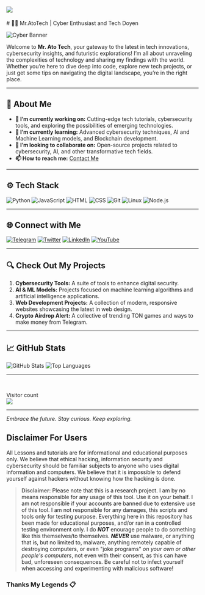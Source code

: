 <h1 align="left">
  <a href="https://git.io/typing-svg">
    <img src="https://readme-typing-svg.herokuapp.com/?lines=💡Hey+%F0%9F%91%8B,I%27m+mratotech.....;Keep+Minning...!&size=25">
  </a>
</h1>
# 👨‍💻 Mr.AtoTech | Cyber Enthusiast and Tech Doyen

![Cyber Banner]([https://mratotech.github.io/assets/img/portfolio/54vibes-project.png]) <!-- Replace with a cyber-themed banner image URL -->

Welcome to **Mr. Ato Tech**, your gateway to the latest in tech innovations, cybersecurity insights, and futuristic explorations! I’m all about unraveling the complexities of technology and sharing my findings with the world. Whether you’re here to dive deep into code, explore new tech projects, or just get some tips on navigating the digital landscape, you’re in the right place.

---

## 🚀 About Me

- **🔭 I’m currently working on:** Cutting-edge tech tutorials, cybersecurity tools, and exploring the possibilities of emerging technologies.
- **🌱 I’m currently learning:** Advanced cybersecurity techniques, AI and Machine Learning models, and Blockchain development.
- **👯 I’m looking to collaborate on:** Open-source projects related to cybersecurity, AI, and other transformative tech fields.
- **📫 How to reach me:** [Contact Me](https://mratotech.github.io/)

---

## ⚙️ Tech Stack

![Python](https://img.shields.io/badge/Python-3776AB?style=for-the-badge&logo=python&logoColor=white)
![JavaScript](https://img.shields.io/badge/JavaScript-F7DF1E?style=for-the-badge&logo=javascript&logoColor=black)
![HTML](https://img.shields.io/badge/HTML-E34F26?style=for-the-badge&logo=html5&logoColor=white)
![CSS](https://img.shields.io/badge/CSS-1572B6?style=for-the-badge&logo=css3&logoColor=white)
![Git](https://img.shields.io/badge/Git-F05032?style=for-the-badge&logo=git&logoColor=white)
![Linux](https://img.shields.io/badge/Linux-FCC624?style=for-the-badge&logo=linux&logoColor=black)
![Node.js](https://img.shields.io/badge/Node.js-43853D?style=for-the-badge&logo=node.js&logoColor=white)

---

## 🌐 Connect with Me

[![Telegram](https://img.shields.io/badge/Telegram-2CA5E0?style=for-the-badge&logo=telegram&logoColor=white)](https://t.me/mratotech)
[![Twitter](https://img.shields.io/badge/Twitter-1DA1F2?style=for-the-badge&logo=twitter&logoColor=white)](https://twitter.com/mratotech)
[![LinkedIn](https://img.shields.io/badge/LinkedIn-0077B5?style=for-the-badge&logo=linkedin&logoColor=white)](https://linkedin.com/in/mratotech)
[![YouTube](https://img.shields.io/badge/YouTube-FF0000?style=for-the-badge&logo=youtube&logoColor=white)](https://www.youtube.com/channel/@mratoetech?sub_confirmation=1)


---

## 🔍 Check Out My Projects

1. **Cybersecurity Tools:** A suite of tools to enhance digital security.
2. **AI & ML Models:** Projects focused on machine learning algorithms and artificial intelligence applications.
3. **Web Development Projects:** A collection of modern, responsive websites showcasing the latest in web design.
4. **Crypto Airdrop Alert:** A collective of trending TON games and ways to make money from Telegram.

---

## 📈 GitHub Stats

![GitHub Stats](https://github-readme-stats.vercel.app/api?username=yourusername&show_icons=true&theme=radical)
![Top Languages](https://github-readme-stats.vercel.app/api/top-langs/?username=yourusername&layout=compact&theme=radical)

---

<br />

Visitor count <br>
<img src="https://profile-counter.glitch.me/mratotech/count.svg" />

---

*Embrace the future. Stay curious. Keep exploring.*
<br />
## Disclaimer For Users
All Lessons and tutorials are for informational and educational purposes only. We believe that ethical hacking, information security and cybersecurity should be familiar subjects to anyone who uses digital information and computers. We believe that it is impossible to defend yourself against hackers without knowing how the hacking is done.
> **Disclaimer**<a name="disclaimer" />: Please note that this is a research project. I am by no means responsible for any usage of this tool. Use it on your behalf. I am not responsible if your accounts are banned due to extensive use of this tool. I am not responsible for any damages, this scripts and tools only for testing purpose. Everything here in this repository has been made for educational purposes, and/or ran in a controlled testing environment only. I do ***NOT*** enourage people to do something like this themselves/to themselves. ***NEVER*** use malware, or anything that is, but no limited to, malware, anything remotely capable of destroying computers, or even "joke programs" *on your own or other people's computers*, not even with their consent, as this can have bad, unforeseen consequences. 
Be careful not to infect yourself when accessing and experimenting with malicious software!
  
### Thanks My Legends 📋
